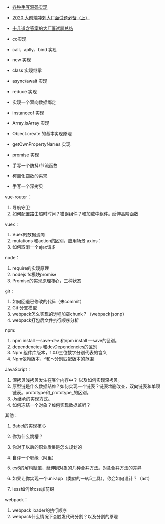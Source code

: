 
- [各种手写源码实现](https://mp.weixin.qq.com/s/9xvI37cKpSRFRMhQ2yc_zg)
- [2020 大前端冲刺大厂面试题必备（上）](https://mp.weixin.qq.com/s/8GJhks2F-XJPJiAZinzWHQ)
- [十几道含答案的大厂面试题总结](https://mp.weixin.qq.com/s/dKCtX-S6-UyojTfTiqxNww)

- co实现
- call、aplly、bind 实现
- new 实现
- class 实现继承
- async/await 实现
- reduce 实现
- 实现一个双向数据绑定
- instanceof 实现
- Array.isArray 实现
- Object.create 的基本实现原理
- getOwnPropertyNames 实现
- promise 实现
- 手写一个防抖/节流函数
- 柯里化函数的实现
- 手写一个深拷贝



vue-router：
1. 导航守卫
2. 如何配置路由超时时间？错误组件？和加载中组件。延伸高阶函数

vuex：
1. Vuex的数据流向
2. mutations 和action的区别，应用场景
axios：
1. 如何取消一个ajax请求

node：
1. require的实现原理
2. nodejs fs模块promise
3. Promise的实现原理核心，三种状态

git：
1. 如何回退已修改的代码（未commit）
2. Git 分支模型
3. webpack怎么实现的远程加载chunk？（webpack jsonp）
4. webpack打包后文件执行顺序分析

npm:

1. npm install —save-dev 和npm install —save的区别。
2.  dependencies 和devDependencies的区别
3. Npm 组件库版本，1.0.0三位数字分别代表的含义
4. Npm依赖版本，^和～分别匹配版本的范围


JavaScript：

1. 深拷贝浅拷贝发生在哪个内存中？ 以及如何实现深拷贝。
2. 原型链是什么数据结构？如何实现一个链表？链表增删改查，双向链表和单项链表。prototype和_prototype_的区别。
3. Js继承的实现方式。
4. 如何冻结一个对象？如何实现数据监听？

其他：

1. Babel的实现核心
2. 你为什么跳槽？
3. 你对于以后的职业发展是怎么规划的
4. 自评一个职级（阿里）


1. es6的解构赋值，延伸到对象的几种合并方法。对象合并方法的差异
2. 如果让你实现一个uni-app（类似的一转5工具），你会如何设计？（ast）
3. less如何给css加前缀

webpack：
1. webpack loader的执行顺序
2. webpack什么情况下会触发代码分割？以及分割的原理